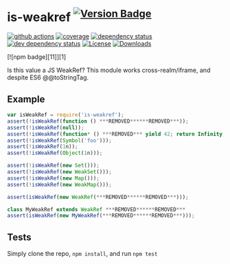 # is-weakref <sup>[![Version Badge][npm-version-svg]][package-url]</sup>

[![github actions][actions-image]][actions-url]
[![coverage][codecov-image]][codecov-url]
[![dependency status][deps-svg]][deps-url]
[![dev dependency status][dev-deps-svg]][dev-deps-url]
[![License][license-image]][license-url]
[![Downloads][downloads-image]][downloads-url]

[![npm badge][11]][1]

Is this value a JS WeakRef? This module works cross-realm/iframe, and despite ES6 @@toStringTag.

## Example

```js
var isWeakRef = require('is-weakref');
assert(!isWeakRef(function () ***REMOVED******REMOVED***));
assert(!isWeakRef(null));
assert(!isWeakRef(function* () ***REMOVED*** yield 42; return Infinity; ***REMOVED***);
assert(!isWeakRef(Symbol('foo')));
assert(!isWeakRef(1n));
assert(!isWeakRef(Object(1n)));

assert(!isWeakRef(new Set()));
assert(!isWeakRef(new WeakSet()));
assert(!isWeakRef(new Map()));
assert(!isWeakRef(new WeakMap()));

assert(isWeakRef(new WeakRef(***REMOVED******REMOVED***)));

class MyWeakRef extends WeakRef ***REMOVED******REMOVED***
assert(isWeakRef(new MyWeakRef(***REMOVED******REMOVED***)));
```

## Tests
Simply clone the repo, `npm install`, and run `npm test`

[package-url]: https://npmjs.org/package/is-weakref
[npm-version-svg]: https://versionbadg.es/inspect-js/is-weakref.svg
[deps-svg]: https://david-dm.org/inspect-js/is-weakref.svg
[deps-url]: https://david-dm.org/inspect-js/is-weakref
[dev-deps-svg]: https://david-dm.org/inspect-js/is-weakref/dev-status.svg
[dev-deps-url]: https://david-dm.org/inspect-js/is-weakref#info=devDependencies
[license-image]: https://img.shields.io/npm/l/is-weakref.svg
[license-url]: LICENSE
[downloads-image]: https://img.shields.io/npm/dm/is-weakref.svg
[downloads-url]: https://npm-stat.com/charts.html?package=is-weakref
[codecov-image]: https://codecov.io/gh/inspect-js/is-weakref/branch/main/graphs/badge.svg
[codecov-url]: https://app.codecov.io/gh/inspect-js/is-weakref/
[actions-image]: https://img.shields.io/endpoint?url=https://github-actions-badge-u3jn4tfpocch.runkit.sh/inspect-js/is-weakref
[actions-url]: https://github.com/inspect-js/is-weakref/actions
